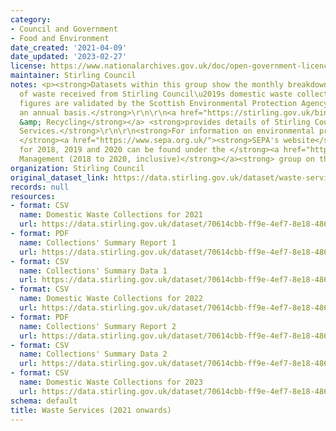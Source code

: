 ```yaml
---
category:
- Council and Government
- Food and Environment
date_created: '2021-04-09'
date_updated: '2023-02-27'
license: https://www.nationalarchives.gov.uk/doc/open-government-licence/version/3/
maintainer: Stirling Council
notes: <p><strong>Datasets within this group show the monthly breakdown of the tonnage
  of waste received from Stirling Council\u2019s domestic waste collections. These
  figures are validated by the Scottish Environmental Protection Agency (SEPA) on
  an annual basis.</strong>\r\n\r\n<a href="https://stirling.gov.uk/bins-waste-recycling/"><strong>Bins
  &amp; Recycling</strong></a> <strong>provides details of Stirling Council's Waste
  Services.</strong>\r\n\r\n<strong>For information on environmental protection, visit
  </strong><a href="https://www.sepa.org.uk/"><strong>SEPA's website</strong></a><strong>.</strong>\r\n\r\n<strong>Datasets
  for 2018, 2019 and 2020 can be found under the </strong><a href="https://data.stirling.gov.uk/dataset/waste-management"><strong>Waste
  Management (2018 to 2020, inclusive)</strong></a><strong> group on this platform.</strong></p>
organization: Stirling Council
original_dataset_link: https://data.stirling.gov.uk/dataset/waste-services-2021-onwards
records: null
resources:
- format: CSV
  name: Domestic Waste Collections for 2021
  url: https://data.stirling.gov.uk/dataset/70614cbb-ff9e-4ef7-8e18-486017a368d6/resource/8807c713-46cb-4100-80c5-de8a457b0f8e/download/20220520-stirling-domestic-waste-collections-jan-2021-to-dec-2021.csv
- format: PDF
  name: Collections' Summary Report 1
  url: https://data.stirling.gov.uk/dataset/70614cbb-ff9e-4ef7-8e18-486017a368d6/resource/ad4967e0-5924-4e77-8166-e2cffbbcdb4a/download/20210409-collections-summary-report.pdf
- format: CSV
  name: Collections' Summary Data 1
  url: https://data.stirling.gov.uk/dataset/70614cbb-ff9e-4ef7-8e18-486017a368d6/resource/22285ab0-0401-4774-b8ac-caf0d6fd0bbd/download/20210409-collections-summary-data.csv
- format: CSV
  name: Domestic Waste Collections for 2022
  url: https://data.stirling.gov.uk/dataset/70614cbb-ff9e-4ef7-8e18-486017a368d6/resource/f0a75f47-bae7-429b-85b1-3669cc1288b5/download/20230224-stirling-domestic-waste-collections-jan-2022-to-dec-2022.csv
- format: PDF
  name: Collections' Summary Report 2
  url: https://data.stirling.gov.uk/dataset/70614cbb-ff9e-4ef7-8e18-486017a368d6/resource/e1aa9bb6-d605-418d-a1b0-8d82d7140b44/download/20220520-stirling-waste-services-collections-summary-from-27.09.2021-v.2.pdf
- format: CSV
  name: Collections' Summary Data 2
  url: https://data.stirling.gov.uk/dataset/70614cbb-ff9e-4ef7-8e18-486017a368d6/resource/3c66afda-b3f8-4003-949a-959dbd176172/download/20220520-stirling-waste-services-collections-summary-from-27.09.2021-v.2.csv
- format: CSV
  name: Domestic Waste Collections for 2023
  url: https://data.stirling.gov.uk/dataset/70614cbb-ff9e-4ef7-8e18-486017a368d6/resource/e49fcc00-3860-4c70-8ecb-b6e4290bb847/download/20230227-stirling-domestic-waste-collections-jan-2023-to-dec-2023.csv
schema: default
title: Waste Services (2021 onwards)
---
```

